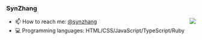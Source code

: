 ### SynZhang

<img align="right" src="https://github-readme-stats.vercel.app/api?username=synzhang&show_icons=true&icon_color=0366d6&text_color=24292e&bg_color=ffffff&hide_title=true" />

- 📫 How to reach me: <a href="https://twitter.com/SynZhang" target="_blank">@synzhang</a>
- 💻 Programming languages: HTML/CSS/JavaScript/TypeScript/Ruby

<!--
- 🔭 I’m currently working on ...
- 🌱 I’m currently learning ...
- 👯 I’m looking to collaborate on ...
- 🤔 I’m looking for help with ...
- 💬 Ask me about ...
- 😄 Pronouns: ...
- ⚡ Fun fact: ...
-->
